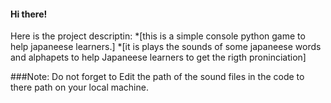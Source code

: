 #### Hi there!
Here is the project descriptin:
*[this is a simple console python game to help japaneese learners.]
*[it is plays the sounds of some japaneese words and alphapets to help Japaneese learners to get the rigth proninciation]

###Note: Do not forget to Edit the path of the sound files in the code to there path on your local machine.
